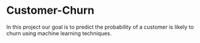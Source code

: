 # Customer-Churn
In this project our goal is to predict the probability of a customer is likely to churn using machine learning techniques.

